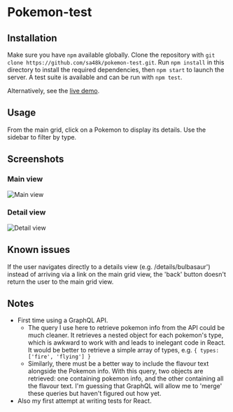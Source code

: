 # Pokemon-test
 
## Installation
Make sure you have `npm` available globally. Clone the repository with `git clone https://github.com/sa48k/pokemon-test.git`. Run `npm install` in this directory to install the required dependencies, then `npm start` to launch the server. A test suite is available and can be run with `npm test`.

Alternatively, see the [live demo](https://main.d1pgd9zqjsvwq6.amplifyapp.com).

## Usage
From the main grid, click on a Pokemon to display its details. Use the sidebar to filter by type.

## Screenshots
### Main view
![Main view](https://i.postimg.cc/FRwQTP7X/ss1.png)

### Detail view
![Detail view](https://i.postimg.cc/brbfWQtD/ss2.png)

## Known issues
If the user navigates directly to a details view (e.g. /details/bulbasaur') instead of arriving via a link on the main grid view, the 'back' button doesn't return the user to the main grid view.

## Notes
- First time using a GraphQL API. 
  - The query I use here to retrieve pokemon info from the API could be much cleaner. It retrieves a nested object for each pokemon's type, which is awkward to work with and leads to inelegant code in React. It would be better to retrieve a simple array of types, e.g. `{ types: ['fire', 'flying'] }`
  - Similarly, there must be a better way to include the flavour text alongside the Pokemon info. With this query, two objects are retrieved: one containing pokemon info, and the other containing all the flavour text. I'm guessing that GraphQL will allow me to 'merge' these queries but haven't figured out how yet.
- Also my first attempt at writing tests for React.